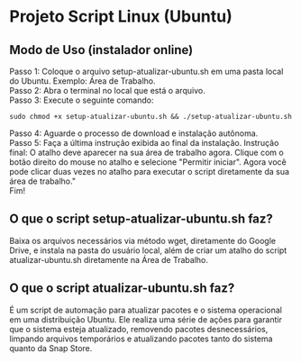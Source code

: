 # Projeto Script Linux (Ubuntu)

## Modo de Uso (instalador online)

Passo 1: Coloque o arquivo setup-atualizar-ubuntu.sh em uma pasta local do Ubuntu. Exemplo: Área de Trabalho.  
Passo 2: Abra o terminal no local que está o arquivo.  
Passo 3: Execute o seguinte comando:  

    sudo chmod +x setup-atualizar-ubuntu.sh && ./setup-atualizar-ubuntu.sh
  
Passo 4: Aguarde o processo de download e instalação autônoma.  
Passo 5: Faça a última instrução exibida ao final da instalação. Instrução final: O atalho deve aparecer na sua área de trabalho agora. Clique com o botão direito do mouse no atalho e selecione "Permitir iniciar". Agora você pode clicar duas vezes no atalho para executar o script diretamente da sua área de trabalho."  
Fim!

## O que o script setup-atualizar-ubuntu.sh faz?

Baixa os arquivos necessários via método wget, diretamente do Google Drive, e instala na pasta do usuário local, além de criar um atalho do script atualizar-ubuntu.sh diretamente na Área de Trabalho.

## O que o script atualizar-ubuntu.sh faz?

É um script de automação para atualizar pacotes e o sistema operacional em uma distribuição Ubuntu. Ele realiza uma série de ações para garantir que o sistema esteja atualizado, removendo pacotes desnecessários, limpando arquivos temporários e atualizando pacotes tanto do sistema quanto da Snap Store.  
